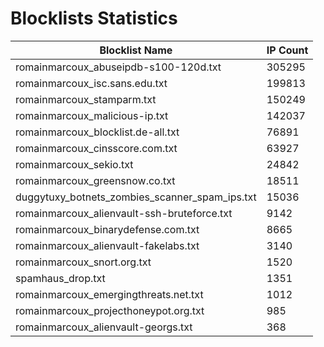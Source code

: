 # Blocklists Statistics
| Blocklist Name | IP Count |
|----|----|
| romainmarcoux_abuseipdb-s100-120d.txt | 305295 |
| romainmarcoux_isc.sans.edu.txt | 199813 |
| romainmarcoux_stamparm.txt | 150249 |
| romainmarcoux_malicious-ip.txt | 142037 |
| romainmarcoux_blocklist.de-all.txt | 76891 |
| romainmarcoux_cinsscore.com.txt | 63927 |
| romainmarcoux_sekio.txt | 24842 |
| romainmarcoux_greensnow.co.txt | 18511 |
| duggytuxy_botnets_zombies_scanner_spam_ips.txt | 15036 |
| romainmarcoux_alienvault-ssh-bruteforce.txt | 9142 |
| romainmarcoux_binarydefense.com.txt | 8665 |
| romainmarcoux_alienvault-fakelabs.txt | 3140 |
| romainmarcoux_snort.org.txt | 1520 |
| spamhaus_drop.txt | 1351 |
| romainmarcoux_emergingthreats.net.txt | 1012 |
| romainmarcoux_projecthoneypot.org.txt | 985 |
| romainmarcoux_alienvault-georgs.txt | 368 |
